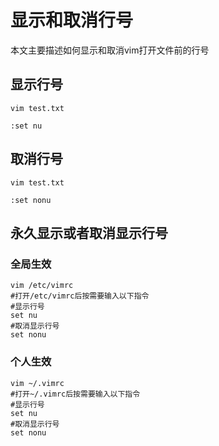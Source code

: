 
# **显示和取消行号**

本文主要描述如何显示和取消vim打开文件前的行号

## **显示行号**

```
vim test.txt

:set nu
```

## **取消行号**

```
vim test.txt

:set nonu
```

## **永久显示或者取消显示行号**

### 全局生效
```
vim /etc/vimrc
#打开/etc/vimrc后按需要输入以下指令
#显示行号
set nu
#取消显示行号
set nonu
```
### 个人生效
```
vim ~/.vimrc
#打开~/.vimrc后按需要输入以下指令
#显示行号
set nu
#取消显示行号
set nonu
```
